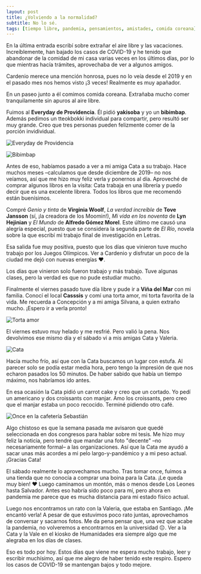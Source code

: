 ```yaml
---
layout: post
title: ¿Volviendo a la normalidad?
subtitle: No lo sé. 
tags: [tiempo libre, pandemia, pensamientos, amistades, comida coreana]
---
```


En la última entrada escribí sobre extrañar el aire libre y las vacaciones. Increíblemente, han bajado los casos de COVID-19 y he tenido que abandonar de la comidad de mi casa varias veces en los últimos días, por lo que mientras hacía trámites, aprovechaba de ver a algunos amigos.

Cardenio merece una mención honrosa, pues no lo veía desde el 2019 y en el pasado mes nos hemos visto ¡3 veces! Realmente es muy apañador.

En un paseo junto a él comimos comida coreana. Extrañaba mucho comer tranquilamente sin apuros al aire libre. 

Fuimos al **Everyday de Providencia**. Él pidió **yakisoba** y yo un **bibimbap**. Además pedimos un tteokbokki individual para compartir, pero resultó ser muy grande. Creo que tres personas pueden felizmente comer de la porción invidividual.

![Everyday de Providencia](/blog/img/everyday_providencia.jpg)
 
![Bibimbap](/blog/img/bibimbap.jpg)
 
Antes de eso, habíamos pasado a ver a mi amiga Cata a su trabajo. Hace muchos meses –calculamos que desde diciembre de 2019– no nos veíamos, así que me hizo muy feliz verla y ponernos al día. Aproveché de comprar algunos libros en la visita: Cata trabaja en una librería y puedo decir que es una excelente librera. Todos los libros que me recomendó están buenísimos. 

Compré *Genio y tinta* de **Virginia Woolf**, *La verdad increíble* de **Tove Jansson** (sí, ¡la creadora de los Moomin!), *Mi vida en los noventa* de **Lyn Hejinian** y *El Mundo* de **Alfredo Gómez Morel**. Este último me causó una alegría especial, puesto que se considera la segunda parte de *El Río*, novela sobre la que escribí mi trabajo final de investigación en Letras. 
 
Esa salida fue muy positiva, puesto que los días que vinieron tuve mucho trabajo por los Juegos Olímpicos. Ver a Cardenio y disfrutar un poco de la ciudad me dejó con nuevas energías ❤️.

Los días que vinieron solo fueron trabajo y más trabajo. Tuve algunas clases, pero la verdad es que no pude estudiar mucho. 

Finalmente el viernes pasado tuve día libre y pude ir a **Viña del Mar** con mi familia. Conocí el local **Casssis** y comí una torta amor, mi torta favorita de la vida. Me recuerda a Concepción y a mi amiga Silvana, a quien extraño mucho. ¡Espero ir a verla pronto!

![Torta amor](/blog/img/cassis_torta_amor.jpg)

El viernes estuvo muy helado y me resfrié. Pero valió la pena. Nos devolvimos ese mismo día y el sábado vi a mis amigas Cata y Valeria.

![Cata](/blog/img/cata.jpg)

Hacía mucho frío, así que con la Cata buscamos un lugar con estufa. Al parecer solo se podía estar media hora, pero tengo la impresión de que nos echaron pasados los 50 minutos. De haber sabido que había un tiempo máximo, nos habríamos ido antes.

En esa ocasión la Cata pidió un carrot cake y creo que un cortado. Yo pedí un americano y dos croissants con manjar. Amo los croissants, pero creo que el manjar estaba un poco recocido. Terminé pidiendo otro café. 

![Once en la cafetería Sebastián](/blog/img/once.jpg)

Algo chistoso es que la semana pasada me avisaron que quedé seleccionada en dos congresos para hablar sobre mi tesis. Me hizo muy feliz la noticia, pero tendré que mandar una foto "decente" –no necesariamente formal– a las organizaciones. Así que la Cata me ayudó a sacar unas más acordes a mi pelo largo-y-pandémico y a mi peso actual. ¡Gracias Cata!

El sábado realmente lo aprovechamos mucho. Tras tomar once, fuimos a una tienda que no conocía a comprar una boina para la Cata. ¡Le queda muy bien! ❤️ Luego caminamos un montón, más o menos desde Los Leones hasta Salvador. Antes eso habría sido poco para mí, pero ahora en pandemia me parece que es mucha distancia para mi estado físico actual.
 
Luego nos encontramos un rato con la Valeria, que estaba en Santiago. ¡Me encantó verla! A pesar de que estuvimos poco rato juntas, aprovechamos de conversar y sacarnos fotos. Me da pena pensar que, una vez que acabe la pandemia, no volveremos a encontrarnos en la universidad 😔. Ver a la Cata y la Vale en el kiosko de Humanidades era siempre algo que me alegraba en los días de clases.
 
Eso es todo por hoy. Estos días que viene me espera mucho trabajo, leer y escribir muchísimo, así que me alegro de haber tenido este respiro. Espero los casos de COVID-19 se mantengan bajos y todo mejore. 



